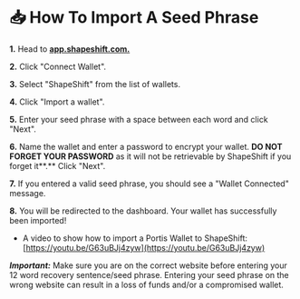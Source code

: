 # 📥 How To Import A Seed Phrase

**1.** Head to [**app.shapeshift.com.**](https://app.shapeshift.com/connect-wallet?returnUrl=/dashboard)

**2.** Click "Connect Wallet".

**3.** Select "ShapeShift" from the list of wallets.

**4.** Click "Import a wallet".

**5.** Enter your seed phrase with a space between each word and click "Next".

**6.** Name the wallet and enter a password to encrypt your wallet. **DO NOT FORGET YOUR PASSWORD** as it will not be retrievable by ShapeShift if you forget it**.** Click "Next".

**7.** If you entered a valid seed phrase, you should see a "Wallet Connected" message.

**8.** You will be redirected to the dashboard. Your wallet has successfully been imported!

* A video to show how to import a Portis Wallet to ShapeShift: [https://youtu.be/G63uBJj4zyw](https://youtu.be/G63uBJj4zyw)

_**Important:**_ Make sure you are on the correct website before entering your 12 word recovery sentence/seed phrase. Entering your seed phrase on the wrong website can result in a loss of funds and/or a compromised wallet.
